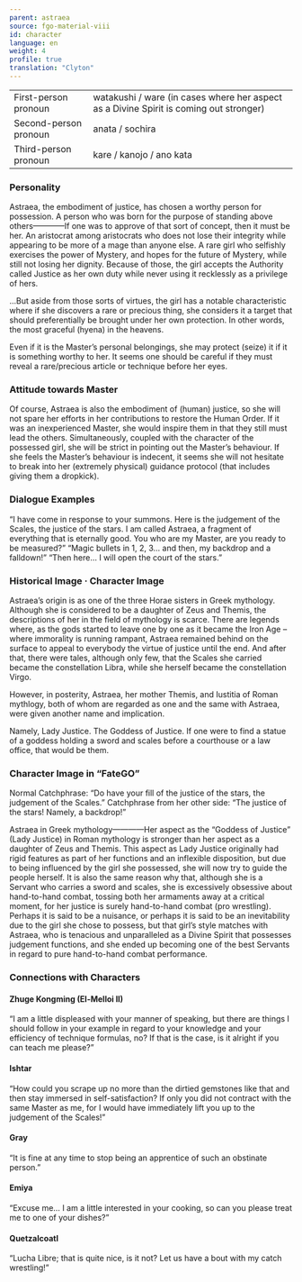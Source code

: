 ```yaml
---
parent: astraea
source: fgo-material-viii
id: character
language: en
weight: 4
profile: true
translation: "Clyton"
---
```


<table>
  <tr><td>First-person pronoun</td><td>watakushi / ware (in cases where her aspect as a Divine Spirit is coming out stronger)</td></tr>
  <tr><td>Second-person pronoun</td><td>anata / sochira</td></tr>
  <tr><td>Third-person pronoun</td><td>kare / kanojo / ano kata</td></tr>
</table>

### Personality

Astraea, the embodiment of justice, has chosen a worthy person for possession. A person who was born for the purpose of standing above others————If one was to approve of that sort of concept, then it must be her. An aristocrat among aristocrats who does not lose their integrity while appearing to be more of a mage than anyone else. A rare girl who selfishly exercises the power of Mystery, and hopes for the future of Mystery, while still not losing her dignity. Because of those, the girl accepts the Authority called Justice as her own duty while never using it recklessly as a privilege of hers.

…But aside from those sorts of virtues, the girl has a notable characteristic where if she discovers a rare or precious thing, she considers it a target that should preferentially be brought under her own protection. In other words, the most graceful (hyena) in the heavens.

Even if it is the Master’s personal belongings, she may protect (seize) it if it is something worthy to her. It seems one should be careful if they must reveal a rare/precious article or technique before her eyes.

### Attitude towards Master

Of course, Astraea is also the embodiment of (human) justice, so she will not spare her efforts in her contributions to restore the Human Order. If it was an inexperienced Master, she would inspire them in that they still must lead the others. Simultaneously, coupled with the character of the possessed girl, she will be strict in pointing out the Master’s behaviour. If she feels the Master’s behaviour is indecent, it seems she will not hesitate to break into her (extremely physical) guidance protocol (that includes giving them a dropkick).

### Dialogue Examples

“I have come in response to your summons. Here is the judgement of the Scales, the justice of the stars. I am called Astraea, a fragment of everything that is eternally good. You who are my Master, are you ready to be measured?”
“Magic bullets in 1, 2, 3… and then, my backdrop and a falldown!”
“Then here… I will open the court of the stars.”

### Historical Image · Character Image

Astraea’s origin is as one of the three Horae sisters in Greek mythology. Although she is considered to be a daughter of Zeus and Themis, the descriptions of her in the field of mythology is scarce. There are legends where, as the gods started to leave one by one as it became the Iron Age – where immorality is running rampant, Astraea remained behind on the surface to appeal to everybody the virtue of justice until the end. And after that, there were tales, although only few, that the Scales she carried became the constellation Libra, while she herself became the constellation Virgo.

However, in posterity, Astraea, her mother Themis, and Iustitia of Roman mythlogy, both of whom are regarded as one and the same with Astraea, were given another name and implication.

Namely, Lady Justice. The Goddess of Justice. If one were to find a statue of a goddess holding a sword and scales before a courthouse or a law office, that would be them.

### Character Image in “FateGO”

Normal Catchphrase: “Do have your fill of the justice of the stars, the judgement of the Scales.”
Catchphrase from her other side: “The justice of the stars! Namely, a backdrop!”

Astraea in Greek mythology————Her aspect as the “Goddess of Justice” (Lady Justice) in Roman mythology is stronger than her aspect as a daughter of Zeus and Themis. This aspect as Lady Justice originally had rigid features as part of her functions and an inflexible disposition, but due to being influenced by the girl she possessed, she will now try to guide the people herself. It is also the same reason why that, although she is a Servant who carries a sword and scales, she is excessively obsessive about hand-to-hand combat, tossing both her armaments away at a critical moment, for her justice is surely hand-to-hand combat (pro wrestling). Perhaps it is said to be a nuisance, or perhaps it is said to be an inevitability due to the girl she chose to possess, but that girl’s style matches with Astraea, who is tenacious and unparalleled as a Divine Spirit that possesses judgement functions, and she ended up becoming one of the best Servants in regard to pure hand-to-hand combat performance.

### Connections with Characters

#### Zhuge Kongming (El-Melloi II)

“I am a little displeased with your manner of speaking, but there are things I should follow in your example in regard to your knowledge and your efficiency of technique formulas, no? If that is the case, is it alright if you can teach me please?”

#### Ishtar

“How could you scrape up no more than the dirtied gemstones like that and then stay immersed in self-satisfaction? If only you did not contract with the same Master as me, for I would have immediately lift you up to the judgement of the Scales!”

#### Gray

“It is fine at any time to stop being an apprentice of such an obstinate person.”

#### Emiya

“Excuse me… I am a little interested in your cooking, so can you please treat me to one of your dishes?”

#### Quetzalcoatl

“Lucha Libre; that is quite nice, is it not? Let us have a bout with my catch wrestling!”

